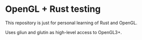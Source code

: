 # OpenGL + Rust testing

This repository is just for personal learning of Rust and OpenGL.

Uses gliun and glutin as high-level access to OpenGL3+.
